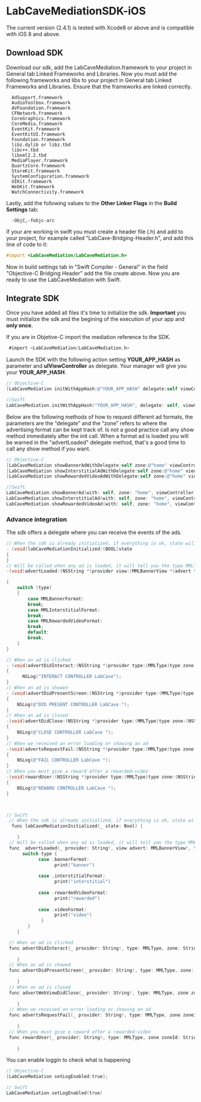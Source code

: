 # LabCaveMediationSDK-iOS

The current version (2.4.1) is tested with Xcode8 or above and is compatible with iOS 8 and above.
## Download SDK

Download our sdk, add the LabCaveMediation.framework to your project in General tab Linked Frameworks and Libraries. Now you must add the following frameworks and libs to your project in General tab Linked Frameworks and Libraries. Ensure that the frameworks are linked correctly.

      AdSupport.framework
      AudioToolbox.framework
      AVFoundation.framework
      CFNetwork.framework
      CoreGraphics.framework
      CoreMedia.framework
      EventKit.framework
      EventKitUI.framework
      Foundation.framework
      libz.dylib or libz.tbd
      libc++.tbd
      libxml2.2.tbd
      MediaPlayer.framework
      QuartzCore.framework
      StoreKit.framework
      SystemConfiguration.framework
      UIKit.framework
      WebKit.framework
      WatchConnectivity.framework


Lastly, add the following values to the **Other Linker Flags** in the **Build Settings** tab: 

      -ObjC,-fobjc-arc

If your are working in swift you must create a header file (.h) and add to your project, for example called "LabCave-Bridging-Header.h", and add this line of code to it:

```objectivec
#import <LabCaveMediation/LabCaveMediation.h>
```

Now in build settings tab in "Swift Compiler - General" in the field "Objective-C Bridging Header" add the file create above. Now you are ready to use the LabCaveMediation with Swift.

## Integrate SDK

Once you have added all files it's time to initialize the sdk. **Important** you must initialize the sdk and the begining of the execution of your app and **only once**.

If you are in Objetive-C import the mediation reference to the SDK.

```objectivec
 #import <LabCaveMediation/LabCaveMediation.h> 
```

Launch the SDK with the following action setting **YOUR_APP_HASH** as parameter and **uIViewController** as delegate. Your manager will give you your **YOUR_APP_HASH**.

```objectivec
// Objective-C
[LabCaveMediation initWithAppHash:@"YOUR_APP_HASH" delegate:self viewController:self];

//Swift
LabCaveMediation.initWithAppHash("YOUR_APP_HASH", delegate: self, viewController: self)
```

Below are the following methods of how to request different ad formats, the parameters are the “delegate” and the “zone” refers to where the advertising format can be kept track of. Is not a good practice call any show method immediately after the init call. When a format ad is loaded you will be warned in the "advertLoaded" delegate method, that's a good time to call any show method if you want.

```objectivec
// Objective-C
[LabCaveMediation showBannerAdWithDelegate:self zone:@"home" viewController:self];
[LabCaveMediation showInterstitialAdWithDelegate:self zone:@"home" viewController:self];
[LabCaveMediation showRewardedVideoAdWithDelegate:self zone:@"home" viewController:self];

//Swift
LabCaveMediation.showBannerAd(with: self, zone: "home", viewController: self)
LabCaveMediation.showInterstitialAd(with: self, zone: "home", viewController: self)
LabCaveMediation.showRewardedVideoAd(with: self, zone: "home", viewController: self)
```

### Advance integration

The sdk offers a delegate where you can receive the events of the ads.


```objectivec
// When the sdk is already initialized, if everything is ok, state will be true.
- (void)labCaveMediationInitialized:(BOOL)state
{
}
// Will be called when any ad is loaded, it will tell you the type MMLType.MMLBannerFormat, MMLType.MMLInterstitialFormat and MMLType.MMLRewardedVideoFormat
-(void)advertLoaded:(NSString *)provider view:(MMLBannerView *)advert type:(MMLType)type zone:(NSString *)zoneId

{
    switch (type)
    {
        case MMLBannerFormat:
        break;
        case MMLInterstitialFormat:
        break;
        case MMLRewardedVideoFormat:
        break;
        default:
        break;
    }
}

// When an ad is clicked
- (void)advertDidInteract:(NSString *)provider type:(MMLType)type zone:(NSString *)zone;
{
      NSLog("INTERACT CONTROLLER LabCave");
}
// When an ad is showed 
- (void)advertDidPresentScreen:(NSString *)provider type:(MMLType)type zone:(NSString *)zone
{
    NSLog(@"DID PRESENT CONTROLLER LabCave ");
}
// When an ad is closed
-(void)advertDidClose:(NSString *)provider type:(MMLType)type zone:(NSString *)zoneId
{
    NSLog(@"CLOSE CONTROLLER LabCave ");
}
// When we received an error loading or showing an ad
-(void)advertsRequestFail:(NSString *)provider type:(MMLType)type zone:(NSString *)zoneId
{
    NSLog(@"FAIL CONTROLLER LabCave ");
}
// When you must give a reward after a rewarded-video
-(void)rewardUser:(NSString *)provider type:(MMLType)type zone:(NSString *)zoneId
{
    NSLog(@"REWARD CONTROLLER LabCave ");
}



// Swift
 // When the sdk is already initialized, if everything is ok, state will be true.
  func labCaveMediationInitialized(_ state: Bool) {

    }
 // Will be called when any ad is loaded, it will tell you the type MMLType.MMLBannerFormat, MMLType.MMLInterstitialFormat and MMLType.MMLRewardedVideoFormat
 func  advertLoaded(_ provider: String!, view advert: MMLBannerView!, type: MMLType, zone zoneId: String!) {
      switch type {
            case .bannerFormat:
                  print("banner")
            
            case .interstitialFormat:
                  print("interstitial")
            
            case .rewardedVideoFormat:
                  print("rewarded")
                  
            case .videoFormat:
                  print("video")
             }
        }
    }

 // When an ad is clicked
 func advertDidInteract(_ provider: String!, type: MMLType, zone: String!) {
        
    }
 // When an ad is showed
 func advertDidPresentScreen(_ provider: String!, type: MMLType, zone: String!) {
        
    }
 // When an ad is closed
 func advertWebViewDidClose(_ provider: String!, type: MMLType, zone zoneId: String!) {
        
    }
 // When we received an error loading or showing an ad
 func advertsRequestFail(_ provider: String!, type: MMLType, zone zoneId: String!) {
        
    }
 // When you must give a reward after a rewarded-video
 func rewardUser(_ provider: String!, type: MMLType, zone zoneId: String!) {
        
    }
```

You can enable loggin to check what is happening

```objectivec
// Objective-C
[LabCaveMediation setLogEnabled:true];

// Swift
LabCaveMediation.setLogEnabled(true)
```
